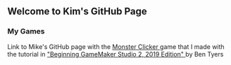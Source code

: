 ## Welcome to Kim's GitHub Page

### My Games

Link to Mike's GitHub page with the <a href = "https://mkinney.github.io/monster_clicker/index.html" target = "_blank"> Monster Clicker </a> game that I made with the tutorial in <a href = "https://www.amazon.com/Beginning-GameMaker-Studio-Master-Programming/dp/1790577152" target = "_blank"> "Beginning GameMaker Studio 2, 2019 Edition" </a> by Ben Tyers<br>


